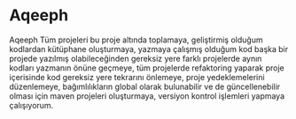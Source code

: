 # Aqeeph
 Aqeeph
Tüm projeleri bu proje altında toplamaya, geliştirmiş olduğum kodlardan kütüphane oluşturmaya, yazmaya çalışmış olduğum kod başka bir projede yazılmış olabileceğinden gereksiz yere farklı projelerde aynın kodları yazmanın önüne geçmeye, tüm projelerde refaktoring yaparak proje içerisinde kod gereksiz yere tekrarını önlemeye, proje yedeklemelerini düzenlemeye, bağımlılıkların global olarak bulunabilir ve de güncellenebilir olması için maven projeleri oluşturmaya, versiyon kontrol işlemleri yapmaya çalışıyorum.
